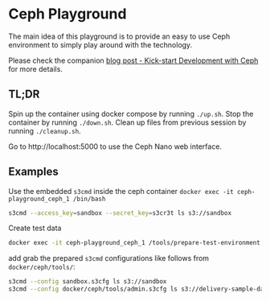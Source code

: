 # Ceph Playground

The main idea of this playground is to provide an easy to use Ceph environment to simply play around with the technology.

Please check the companion [blog post - Kick-start Development with Ceph](https://devops.datenkollektiv.de/kick-start-development-with-ceph.html) for more details.

## TL;DR

Spin up the container using docker compose by running `./up.sh`. Stop the container by running `./down.sh`.
Clean up files from previous session by running `./cleanup.sh`.

Go to http://localhost:5000 to use the Ceph Nano web interface.


## Examples

Use the embedded `s3cmd` inside the ceph container `docker exec -it ceph-playground_ceph_1 /bin/bash`

```bash
s3cmd --access_key=sandbox --secret_key=s3cr3t ls s3://sandbox
```

Create test data

```bash
docker exec -it ceph-playground_ceph_1 /tools/prepare-test-environment.sh
```

add grab the prepared `s3cmd` configurations like follows from `docker/ceph/tools/`:

```bash
s3cmd --config sandbox.s3cfg ls s3://sandbox 
s3cmd --config docker/ceph/tools/admin.s3cfg ls s3://delivery-sample-data 
```
